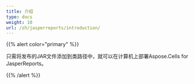 ```yaml
---
title: 介绍
type: docs
weight: 10
url: /zh/jasperreports/introduction/
---
```


{{% alert color="primary" %}} 

只需将发布的JAR文件添加到类路径中，就可以在计算机上部署Aspose.Cells for JasperReports。 

{{% /alert %}}
